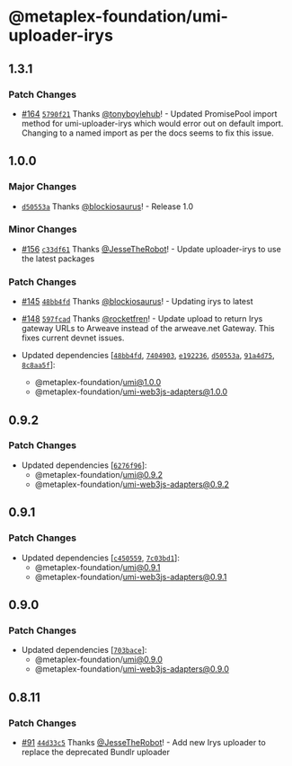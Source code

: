 # @metaplex-foundation/umi-uploader-irys

## 1.3.1

### Patch Changes

- [#164](https://github.com/metaplex-foundation/umi/pull/164) [`5790f21`](https://github.com/metaplex-foundation/umi/commit/5790f219a797e9667ce15065d8851ce9c023bc38) Thanks [@tonyboylehub](https://github.com/tonyboylehub)! - Updated PromisePool import method for umi-uploader-irys which would error out on default import. Changing to a named import as per the docs seems to fix this issue.

## 1.0.0

### Major Changes

- [`d50553a`](https://github.com/metaplex-foundation/umi/commit/d50553a419b7c9beac996a7c0b4d5942c91b5b4e) Thanks [@blockiosaurus](https://github.com/blockiosaurus)! - Release 1.0

### Minor Changes

- [#156](https://github.com/metaplex-foundation/umi/pull/156) [`c33df61`](https://github.com/metaplex-foundation/umi/commit/c33df615681f56f502c496c59d7ab418dff24c9a) Thanks [@JesseTheRobot](https://github.com/JesseTheRobot)! - Update uploader-irys to use the latest packages

### Patch Changes

- [#145](https://github.com/metaplex-foundation/umi/pull/145) [`48bb4fd`](https://github.com/metaplex-foundation/umi/commit/48bb4fdb92cb4e131e301628796df4b6af982b89) Thanks [@blockiosaurus](https://github.com/blockiosaurus)! - Updating irys to latest

- [#148](https://github.com/metaplex-foundation/umi/pull/148) [`597fcad`](https://github.com/metaplex-foundation/umi/commit/597fcad8a309f770fdd302f3771cc934345f788a) Thanks [@rocketfren](https://github.com/rocketfren)! - Update upload to return Irys gateway URLs to Arweave instead of the arweave.net Gateway. This fixes current devnet issues.

- Updated dependencies [[`48bb4fd`](https://github.com/metaplex-foundation/umi/commit/48bb4fdb92cb4e131e301628796df4b6af982b89), [`7404903`](https://github.com/metaplex-foundation/umi/commit/7404903e58fe519c7d79b7c0be5389cb16398fb7), [`e192236`](https://github.com/metaplex-foundation/umi/commit/e1922366470201bb51639a3a2660fee3a4cc7f17), [`d50553a`](https://github.com/metaplex-foundation/umi/commit/d50553a419b7c9beac996a7c0b4d5942c91b5b4e), [`91a4d75`](https://github.com/metaplex-foundation/umi/commit/91a4d75484ce6d65e30e29646539c18d88ee1f80), [`8c8aa5f`](https://github.com/metaplex-foundation/umi/commit/8c8aa5f4f2dc22872870cb4824c3672d6f8ac0ca)]:
  - @metaplex-foundation/umi@1.0.0
  - @metaplex-foundation/umi-web3js-adapters@1.0.0

## 0.9.2

### Patch Changes

- Updated dependencies [[`6276f96`](https://github.com/metaplex-foundation/umi/commit/6276f9651f91b973b474cb63a0457917b09ed292)]:
  - @metaplex-foundation/umi@0.9.2
  - @metaplex-foundation/umi-web3js-adapters@0.9.2

## 0.9.1

### Patch Changes

- Updated dependencies [[`c450559`](https://github.com/metaplex-foundation/umi/commit/c4505599778ca53695b9762f523fd39f813a0ec9), [`7c03bd1`](https://github.com/metaplex-foundation/umi/commit/7c03bd1841e14f9352d0c166e5d5e305a543c77a)]:
  - @metaplex-foundation/umi@0.9.1
  - @metaplex-foundation/umi-web3js-adapters@0.9.1

## 0.9.0

### Patch Changes

- Updated dependencies [[`703bace`](https://github.com/metaplex-foundation/umi/commit/703baceb19155a53923eb63b99fdb08e7bf7cce8)]:
  - @metaplex-foundation/umi@0.9.0
  - @metaplex-foundation/umi-web3js-adapters@0.9.0

## 0.8.11

### Patch Changes

- [#91](https://github.com/metaplex-foundation/umi/pull/91) [`44d33c5`](https://github.com/metaplex-foundation/umi/commit/44d33c56c1bdcf348d37bb838c1d5f6e1dfc4095) Thanks [@JesseTheRobot](https://github.com/JesseTheRobot)! - Add new Irys uploader to replace the deprecated Bundlr uploader
